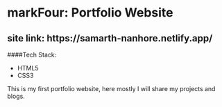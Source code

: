 <h1>markFour: Portfolio Website </h1>
<h2>site link: https://samarth-nanhore.netlify.app/ </h2>

####Tech Stack:

- HTML5
- CSS3

<p>This is my first portfolio website, here mostly I will share my projects and blogs. </p>
